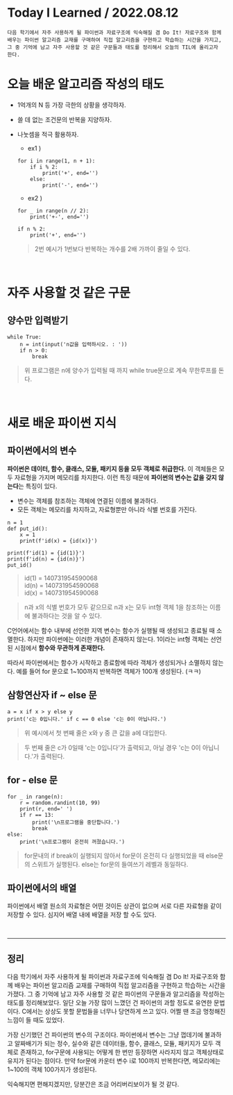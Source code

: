 # Today I Learned / 2022.08.12
```
다음 학기에서 자주 사용하게 될 파이썬과 자료구조에 익숙해질 겸 Do It! 자료구조와 함께 배우는 파이썬 알고리즘 교재를 구매하여 직접 알고리즘을 구현하고 학습하는 시간을 가지고, 그 중 기억에 남고 자주 사용할 것 같은 구문들과 태도를 정리해서 오늘의 TIL에 올리고자 한다.
```

# 오늘 배운 알고리즘 작성의 태도

* 1억개의 N 등 가장 극한의 상황을 생각하자.
* 쓸 데 없는 조건문의 반복을 지양하자.
* 나눗셈을 적극 활용하자. 
    + ex1 )
    ```
    for i in range(1, n + 1):
        if i % 2:
            print('+', end='')
        else:
            print('-', end='')
    ```
    + ex2 )
    ```
    for _ in range(n // 2):
        print('+-', end='')
    
    if n % 2:
        print('+', end='')
    ```

    > 2번 예시가 1번보다 반복하는 개수를 2배 가까이 줄일 수 있다. 

<br>

# 자주 사용할 것 같은 구문

## 양수만 입력받기
```
while True:
    n = int(input('n값을 입력하시오. : '))
    if n > 0:
        break
```
> 위 프로그램은 n에 양수가 입력될 때 까지 while true문으로 계속 무한루프를 돈다.

<br>

# 새로 배운 파이썬 지식

## 파이썬에서의 변수

<b>파이썬은 데이터, 함수, 클래스, 모듈, 패키지 등을 모두 객체로 취급한다.</b> 이 객체들은 모두 자료형을 가지며 메모리를 차지한다. 이런 특징 때문에 <b>파이썬의 변수는 값을 갖지 않는다</b>는 특징이 있다. 

* 변수는 객체를 참조하는 객체에 연결된 이름에 불과하다.
* 모든 객체는 메모리를 차지하고, 자료형뿐만 아니라 식별 번호를 가진다.

```
n = 1
def put_id():
    x = 1
    print(f'id(x) = {id(x)}')

print(f'id(1) = {id(1)}')
print(f'id(n) = {id(n)}')
put_id()
```
> id(1) = 140731954590068 <br> id(n) = 140731954590068 <br> id(x) = 140731954590068

> n과 x의 식별 번호가 모두 같으므로 n과 x는 모두 int형 객체 1을 참조하는 이름에 불과하다는 것을 알 수 있다.

C언어에서는 함수 내부에 선언한 지역 변수는 함수가 실행될 때 생성되고 종료될 때 소멸한다. 하지만 파이썬에는 이러한 개념이 존재하지 않는다. 1이라는 int형 객체는 선언된 시점에서 <b>함수와 무관하게 존재한다.</b> 

따라서 파이썬에서는 함수가 시작하고 종료함에 따라 객체가 생성되거나 소멸하지 않는다. 예를 들어 for 문으로 1~100까지 반복하면 객체가 100개 생성된다. (ㅋㅋ)

## 삼항연산자 if ~ else 문
```
a = x if x > y else y
print('c는 0입니다.' if c == 0 else 'c는 0이 아닙니다.')
```
> 위 예시에서 첫 번째 줄은 x와 y 중 큰 값을 a에 대입한다. 

> 두 번째 줄은 c가 0일때 'c는 0입니다'가 출력되고, 아닐 경우 'c는 0이 아닙니다.'가 출력된다.

## for - else 문
```
for _ in range(n):
    r = random.randint(10, 99)
    print(r, end=' ')
    if r == 13:
        print('\n프로그램을 중단합니다.')
        break
else:
    print('\n프로그램이 온전히 꺼졌습니다.')
```

> for문내의 if break이 실행되지 않아서 for문이 온전히 다 실행되었을 때 else문의 스위트가 실행된다. else는 for문의 들여쓰기 레벨과 동일하다.

## 파이썬에서의 배열

파이썬에서 배열 원소의 자료형은 어떤 것이든 상관이 없으며 서로 다른 자료형을 같이 저장할 수 있다. 심지어 배열 내에 배열을 저장 할 수도 있다.

<br>

<hr>

## 정리

다음 학기에서 자주 사용하게 될 파이썬과 자료구조에 익숙해질 겸 Do It! 자료구조와 함께 배우는 파이썬 알고리즘 교재를 구매하여 직접 알고리즘을 구현하고 학습하는 시간을 가졌다. 그 중 기억에 남고 자주 사용할 것 같은 파이썬의 구문들과 알고리즘을 작성하는 태도를 정리해보았다. 일단 오늘 가장 많이 느꼈던 건 파이썬의 과할 정도로 유연한 문법이다. C에서는 상상도 못할 문법들을 너무나 당연하게 쓰고 있다. 어쩔 땐 조금 멍청해진 느낌이 들 때도 있었다. 

가장 신기했던 건 파이썬의 변수의 구조이다. 파이썬에서 변수는 그냥 껍데기에 불과하고 알짜배기가 되는 정수, 실수와 같은 데이터들, 함수, 클래스, 모듈, 패키지가 모두 객체로 존재하고, for구문에 사용되는 어떻게 한 번만 등장하면 사라지지 않고 객체상태로 유지가 된다는 점이다. 만약 for문에 카운터 변수 i로 100까지 반복한다면, 메모리에는 1~100의 객체 100가지가 생성된다. 

익숙해지면 편해지겠지만, 당분간은 조금 어리버리보이가 될 것 같다.